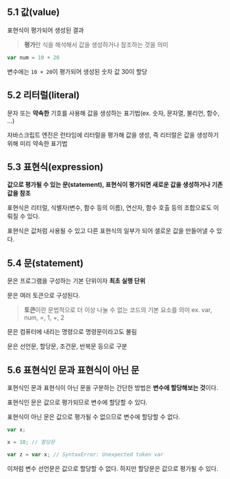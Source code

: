 ## 5.1 값(value)

표현식이 평가되어 생성된 결과
> **평가**란 식을 해석해서 값을 생성하거나 참조하는 것을 의미

```js
var num = 10 + 20
```
변수에는 `10 + 20`이 평가되어 생성된 숫자 값 30이 할당

## 5.2 리터럴(literal)

문자 또는 **약속한** 기호를 사용해 값을 생성하는 표기법(ex. 숫자, 문자열, 불리언, 함수, ...)

자바스크립트 엔진은 런타임에 리터럴을 평가해 값을 생성, 즉 리터럴은 값을 생성하기 위해 미리 약속한 표기법

## 5.3 표현식(expression)

**값으로 평가될 수 있는 문(statement), 표현식이 평가되면 새로운 값을 생성하거나 기존 값을 참조**

표현식은 리터럴, 식별자(변수, 함수 등의 이름), 연산자, 함수 호출 등의 조합으로도 이뤄질 수 있다.

표현식은 값처럼 사용될 수 있고 다른 표현식의 일부가 되어 샐로운 값을 만들어낼 수 있다.

## 5.4 문(statement)

문은 프로그램을 구성하는 기본 단위이자 **최초 실행 단위**

문은 여러 토큰으로 구성된다.
> **토큰**이란 문법적으로 더 이상 나눌 수 없는 코드의 기본 요소를 의미
> ex. var, num, =, 1, +, 2

문은 컴퓨터에 내리는 명령으로 명령문이라고도 불림

문은 선언문, 할당문, 조건문, 반복문 등으로 구분

## 5.6 표현식인 문과 표현식이 아닌 문

표현식인 문과 표현식이 아닌 문을 구분하는 간단한 방법은 **변수에 할당해보는 것**이다.

표현식인 문은 값으로 평가되므로 변수에 할당할 수 있다. 

표현식이 아닌 문은 값으로 평가될 수 없으므로 변수에 할당할 수 없다.

```jsx
var x;

x = 10; // 할당문

var z = var x; // SyntaxError: Unexpected token var
```

이처럼 변수 선언문은 값으로 할당할 수 없다. 하지만 할당문은 값으로 평가될 수 있다.
